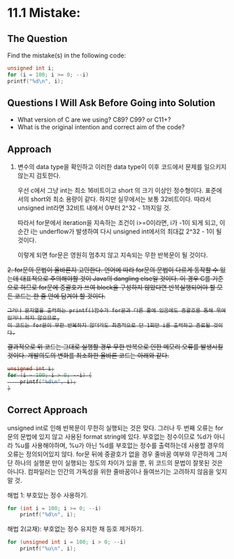 
# 11.1 Mistake: 

## The Question
Find the mistake(s) in the following code:
```c
unsigned int i;
for (i = 100; i >= 0; --i)
printf("%d\n", i);
```

## Questions I Will Ask Before Going into Solution
- What version of C are we using? C89? C99? or C11+?
- What is the original intention and correct aim of the code?

## Approach
1. 변수의 data type을 확인하고 이러한 data type이 이후 코드에서 문제를 일으키지 않는지 검토한다.

    우선 c에서 그냥 int는 최소 16비트이고 short 의 크기 이상인 정수형이다. 표준에서의 short와 최소 용량이 같다.
    하지만 실무에서는 보통 32비트이다. 따라서 unsigned int라면 32비트 내에서 0부터 2^32 - 1까지일 것. 

    따라서 for문에서 iteration을 지속하는 조건이 i>=0이라면, i가 -1이 되게 되고, 이 순간 i는 underflow가 발생하여
    다시 unsigned int에서의 최대값 2^32 - 1이 될 것이다. 

    이렇게 되면 for문은 영원히 멈추지 않고 지속되는 무한 반복문이 될 것이다.

<del>
2. for문의 문법이 올바른지 고민한다.
    언어에 따라 for문의 문법이 다르게 동작할 수 있는데 대표적으로 주의해야할 것이 Java의 dangling else일 것이다.
    이 경우 C를 기준으로 하므로 for문에 중괄호가 쓰여 block을 구성하지 않았다면 반복실행되어야 할 모든 코드는 한 줄 안에 담겨야 할 것이다.

    그러나 문자열을 출력하는 printf()함수가 for문과 다른 줄에 있음에도 중괄호를 통해 묶여있거나 하지 않으므로,
    이 코드는 for문이 무한 반복하지 않더라도 최종적으로 단 1회만 i를 출력하고 종료될 것이다.

결과적으로 위 코드는 그대로 실행할 경우 무한 반복으로 인한 메모리 오류를 발생시킬 것이다.
개발의도의 변화를 최소화한 올바른 코드는 아래와 같다.
```c
unsigned int i;
for (i = 100; i > 0; --i) {
    printf("%d\n", i);
}
```
</del>

## Correct Approach

unsigned int로 인해 반복문이 무한히 실행되는 것은 맞다. 그러나 두 번째 오류는 for문의 문법에 있지 않고 사용된 format string에 있다. 부호없는 정수이므로 %d가 아니라 %u를 사용해야하며, %u가 아닌 %d를 부호없는 정수를 출력하는데 사용할 경우의 오류는 정의되어있지 않다. for문 뒤에 중괄호가 없을 경우 줄바꿈 여부와 무관하게 그저 단 하나의 실행문 만이 실행되는 정도의 차이가 있을 뿐, 위 코드의 문법이 잘못된 것은 아니다. 컴파일러는 인간의 가독성을 위한 줄바꿈이나 들여쓰기는 고려하지 않음을 잊지 말 것.

해법 1: 부호있는 정수 사용하기.
```c
for (int i = 100; i >= 0; --i)
    printf("%d\n", i);
```

해법 2(교재): 부호없는 정수 유지한 채 등호 제거하기.
```c
for (unsigned int i = 100; i > 0; --i)
    printf("%u\n", i);

```
